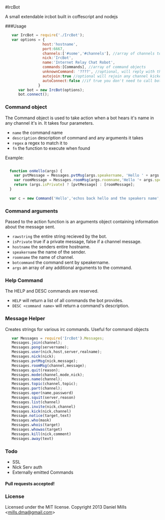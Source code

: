 #IrcBot

A small extendable ircbot built in coffescript and nodejs

###Usage
```javascript
   var IrcBot = require('./IrcBot');
   var options = { 
                 host:'hostname',
                 port:6667,
                 channels:['#some','#channels'], //array of channels to join
                 nick:'IrcBot', 
                 name:'Internet Relay Chat Robot',
                 commands:[Commands], //array of command objects
                 unknownCommand: '????', //optional, will reply with this if no command matches
                 autojoin:true //optional will rejoin any channel kicked from
                 autoConnect:false //if true you don't need to call bot.connect()
               }
      var bot = new IrcBot(options);
      bot.connect();

```

### Command object

The Command object is used to take action when a bot hears it's name in any channel it's in. It takes four parameters.

* ```name``` the command name
* ```description``` description of command and any arguments it takes
* ```regex``` a regex to match it to
* ```fn``` the function to execute when found

Example: 

```javascript

  function onHello(args) {
    var pvtMessage = Messages.pvtMsg(args.speakername, 'Hello ' + args.speakername + ' args: ' + args.args);
    var roomMessage = Messages.roomMsg(args.roomname,'Hello '+ args.speakername + '! args: ' + args.args );
    return (args.isPrivate) ? [pvtMessage] : [roomMessage];
  }
  
  var c = new Command('Hello','echos back hello and the speakers name',/HELLO/,onHello);
```

### Command arguments

Passed to the action function is an arguments object containing information about the message sent.

* ```rawstring``` the entire string recieved by the bot.
* ```isPrivate``` true if a private message, false if a channel message.
* ```hostname``` the senders entire hostname.
* ```speakername``` the name of the sender.
* ```roomname``` the name of channel.
* ```botcommand``` the command sent by speakername.
* ```args``` an array of any additional arguments to the command.

### Help Command

The HELP and DESC commands are reserved. 

* ```HELP``` will return a list of all commands the bot provides.
* ```DESC <command name>``` will return a command's description. 


### Message Helper

Creates strings for various irc commands. Useful for command objects

```javascript
   var Messages = require('IrcBot').Messages;
   Messages.join(channel);
   Messages.pong(servername);
   Messages.user(nick,host,server,realname);
   Messages.nick(nick);
   Messages.pvtMsg(nick,message);
   Messages.roomMsg(channel,message);
   Messages.quit(reason);
   Messages.mode(channel,mode,nick);
   Messages.name(channel);
   Messages.topic(channel,topic);
   Messages.part(channel);
   Messages.oper(name,password)
   Messages.squit(server,reason)
   Messages.list(channel)
   Messages.invite(nick,channel)
   Messages.kick(nick,channel)
   Message.notice(target,text)
   Messages.who(mask)
   Messages.whois(target)
   Messages.whowas(target)
   Messages.kill(nick,comment)
   Messages.away(text)
```

### Todo

* SSL
* Nick Serv auth
* Externally emitted Commands

#### Pull requests accepted!

### License
Licensed under the MIT license.
Copyright 2013 Daniel Mills &lt;mills.dma@gmail.com&gt;
